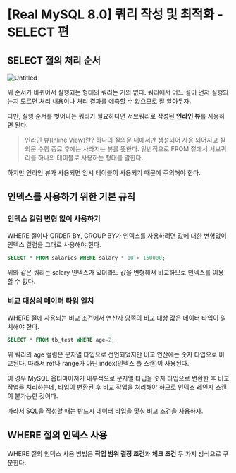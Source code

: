 # [Real MySQL 8.0] 쿼리 작성 및 최적화 - SELECT 편

## SELECT 절의 처리 순서

![Untitled](https://s3-us-west-2.amazonaws.com/secure.notion-static.com/f0f41e8d-0c0a-4429-ab89-7ddd6e82658f/Untitled.png)

위 순서가 바뀌어서 실행되는 형태의 쿼리는 거의 없다.
쿼리에서 어느 절이 먼저 실행되는지 모르면 처리 내용이나 처리 결과를 예측할 수 없으므로 잘 알아두자.

다만, 실행 순서를 벗어나는 쿼리가 필요하다면 서브쿼리로 작성된 **인라인 뷰**를 사용하면 된다.

> 인라인 뷰(Inline View)란?
하나의 질의문 내에서만 생성되어 사용 되어지고 질의문 수행 종료 후에는 사라지는 뷰를 뜻한다.
일반적으로 FROM 절에서 서브쿼리를 하나의 테이블로 사용하는 형태를 말한다.
>

하지만 인라인 뷰가 사용되면 임시 테이블이 사용되기 때문에 주의해야 한다.

## 인덱스를 사용하기 위한 기본 규칙

### 인덱스 컬럼 변형 없이 사용하기

WHERE 절이나 ORDER BY, GROUP BY가 인덱스를 사용하려면 값에 대한 변형없이 인덱스 컬럼을 그대로 사용해야 한다.

```sql
SELECT * FROM salaries WHERE salary * 10 > 150000;
```

위와 같은 쿼리는 salary 인덱스가 있더라도 값을 변형해서 비교하므로 인덱스를 이용할 수 없다.

### 비교 대상의 데이터 타입 일치

WHERE 절에 사용되는 비교 조건에서 연산자 양쪽의 비교 대상 값은 데이터 타입이 일치해야 한다.

```sql
SELECT * FROM tb_test WHERE age=2;
```

위 쿼리의 age 컬럼은 문자열 타입으로 선언되었지만 비교 연산에는 숫자 타입으로 비교된다. 따라서 ref나 range가 아닌 index(인덱스 풀 스캔)이 사용된다.

이 경우 MySQL 옵티마이저가 내부적으로 문자열 타입을 숫자 타입으로 변환한 후 비교 작업을 처리하는데, 타입이 변환된 후 비교 작업을 처리해야 하므로 인덱스 레인지 스캔이 불가능한 것이다.

따라서 SQL을 작성할 때는 반드시 데이터 타입을 맞춰 비교 조건을 사용하자.

## WHERE 절의 인덱스 사용

WHERE 절의 인덱스 사용 방법은 **작업 범위 결정 조건**과 **체크 조건** 두 가지 방식으로 구분한다.